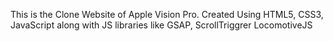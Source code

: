 This is the Clone Website of Apple Vision Pro. Created Using HTML5, CSS3, JavaScript along with JS libraries like GSAP, ScrollTriggrer LocomotiveJS
